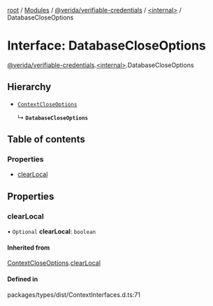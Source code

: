[root](../README.md) / [Modules](../modules.md) / [@verida/verifiable-credentials](../modules/verida_verifiable_credentials.md) / [<internal\>](../modules/verida_verifiable_credentials._internal_.md) / DatabaseCloseOptions

# Interface: DatabaseCloseOptions

[@verida/verifiable-credentials](../modules/verida_verifiable_credentials.md).[<internal\>](../modules/verida_verifiable_credentials._internal_.md).DatabaseCloseOptions

## Hierarchy

- [`ContextCloseOptions`](verida_verifiable_credentials._internal_.ContextCloseOptions.md)

  ↳ **`DatabaseCloseOptions`**

## Table of contents

### Properties

- [clearLocal](verida_verifiable_credentials._internal_.DatabaseCloseOptions.md#clearlocal)

## Properties

### clearLocal

• `Optional` **clearLocal**: `boolean`

#### Inherited from

[ContextCloseOptions](verida_verifiable_credentials._internal_.ContextCloseOptions.md).[clearLocal](verida_verifiable_credentials._internal_.ContextCloseOptions.md#clearlocal)

#### Defined in

packages/types/dist/ContextInterfaces.d.ts:71
